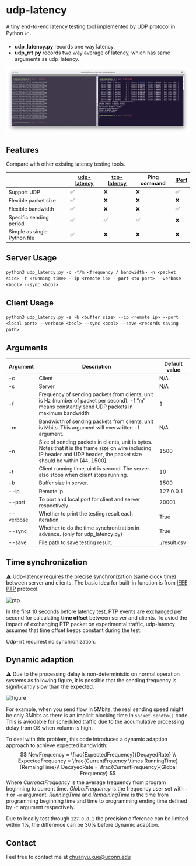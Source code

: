 # udp-latency
A tiny end-to-end latency testing tool implemented by UDP protocol in Python 📈. 

- **udp_latency.py** records one way latency.
- **udp_rrt.py** records two way average of latency, which has same arguments as udp_latency.

![example](example.png)

## Features

Compare with other existing latency testing tools.

|                              | [udp-latency](https://github.com/ChuanyuXue/udp-latency) | [tcp-latency](https://github.com/dgzlopes/tcp-latency) | Ping command | [IPerf](https://iperf.fr) |
| ---------------------------- | -------------------------------------------------------- | ------------------------------------------------------ | ------------ | ------------------------- |
| Support UDP                  | ✅                                                        | ❌                                                      | ❌            | ✅                         |
| Flexible packet size         | ✅                                                        | ❌                                                      | ❌            | ❌                         |
| Flexible bandwidth           | ✅                                                        | ❌                                                      | ❌            | ✅                         |
| Specific sending period   | ✅                                                        | ✅                                                      | ✅            | ❌                         |
| Simple as single Python file | ✅                                                        | ❌                                                      | ❌            | ❌                         |


## Server Usage

`python3 udp_latency.py -c -f/m <frequency / bandwidth> -n <packet size> -t <running time> --ip <remote ip> --port <to port> --verbose <bool> --sync <bool>`



## Client Usage

`python3 udp_latency.py -s -b <buffer size> --ip <remote ip> --port <local port> --verbose <bool> --sync <bool> --save <records saving path>`



## Arguments

| Argument  | Description                                                                                                                                                                   | Default value |
| --------- | ----------------------------------------------------------------------------------------------------------------------------------------------------------------------------- | ------------- |
| -c        | Client                                                                                                                                                                        | N/A           |
| -s        | Server                                                                                                                                                                        | N/A           |
| -f        | Frequency of sending packets from clients, unit is Hz (number of packet per second). -f “m” means constantly send UDP packets in maximum bandwidth                            | 1             |
| -m        | Bandwidth of sending packets from clients, unit is Mbits. This argument will overwritten -f argument.                                                                         | N/A           |
| -n        | Size of sending packets in clients, unit is bytes. Notes that it is the frame size on wire including IP header and UDP header, the packet size should be within \(44, 1500\]. | 1500          |
| -t        | Client running time, uint is second. The server also stops when client stops running.                                                                                         | 10            |
| -b        | Buffer size in server.                                                                                                                                                        | 1500          |
| --ip      | Remote ip.                                                                                                                                                                    | 127.0.0.1     |
| --port    | To port and local port for client and server respectively.                                                                                                                    | 20001         |
| --verbose | Whether to print the testing result each iteration.                                                                                                                              | True          |
| --sync    | Whether to do the time synchronization in advance.  (only for udp_latency.py)                                                                                                                                       | True          |
| --save    | File path to save testing result.                                                                                                                                             | ./result.csv  |



## Time synchronization

⚠️ Udp-latency requires the precise synchronization (same clock time) between server and clients. The basic idea for built-in function is from [IEEE PTP](https://en.wikipedia.org/wiki/Precision_Time_Protocol) protocol.

![ptp](https://upload.wikimedia.org/wikipedia/commons/d/db/IEEE1588_1.jpg)

In the first 10 seconds before latency test, PTP events are exchanged per second for calculating **time offset** between server and clients. To aviod the impact of exchanging PTP packet on experimental traffic, udp-latency assumes that time offset keeps constant during the test.

Udp-rrt requirest no synchronization.



## Dynamic adaption

⚠️  Due to the processing delay is non-deterministic on normal operation systems as following figure, it is possible that the sending frequency is significantly slow than the expected.

![figure](https://www.researchgate.net/profile/Joan-Feigenbaum/publication/221655613/figure/fig7/AS:394046808838155@1470959488690/Processing-delay-distribution.png)

For example, when you send flow in 5Mbits, the real sending speed might be only 3Mbits as there is an implicit blocking time in `socket.sendto()` code. This is aviodable for scheduled traffic due to the accumulative processing delay from OS when volumn is high.

To deal with this problem, this code introduces a dynamic adaption approach to achieve expected bandwidth:
$$
NewFrequency = \frac{ExpectedFrequency}{DecayedRate} \\
ExpectedFrequency = \frac{CurrentFrquency \times RunningTime}{RemaingTime}\\
DecayedRate = \frac{CurrentFrequency}{Global Frequency}
$$
Where $CurrenctFrequency$ is the average frequency from program beginning to current time. $GlobalFrequency$ is the frequency user set with `-f` or `-m` argument. $RunningTime$ and $RemainingTime$ is the time from programming beginning time and time to programming ending time defined by `-t` argument respectively.

Due to locally test through `127.0.0.1` the precision difference can be limited within $1\%$, the difference can be $30\%$ before dynamic adaption.

## Contact

Feel free to contact me at chuanyu.xue@uconn.edu

